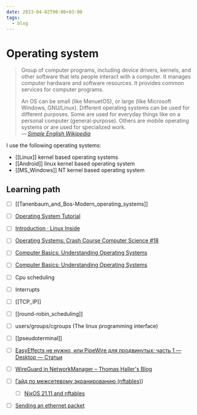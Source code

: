 ```yaml
---
date: 2023-04-02T00:00+03:00
tags:
  - blog
---
```


# Operating system

> Group of computer programs, including device drivers, kernels, and other
> software that lets people interact with a computer. It manages computer
> hardware and software resources. It provides common services for computer
> programs.
>
> An OS can be small (like MenuetOS), or large (like Microsoft Windows,
> GNU/Linux). Different operating systems can be used for different purposes.
> Some are used for everyday things like on a personal computer
> (general-purpose). Others are mobile operating systems or are used for
> specialized work.\
> — <cite>[Simple English Wikipedia](https://simple.wikipedia.org/wiki/Operating_system)</cite>

I use the following operating systems:
- [[Linux]] kernel based operating systems
- [[Android]] linux kernel based operating system
- [[MS_Windows]] NT kernel based operating system

## Learning path

- [ ] [[Tanenbaum_and_Bos-Modern_operating_systems]]
- [ ] [Operating System Tutorial](https://www.guru99.com/os-tutorial.html)
- [ ] [Introduction · Linux Inside](https://0xax.gitbooks.io/linux-insides/content/)

- [ ] [Operating Systems: Crash Course Computer Science #18](https://www.youtube.com/watch?v=26QPDBe-NB8)
- [ ] [Computer Basics: Understanding Operating Systems](https://edu.gcfglobal.org/en/computerbasics/understanding-operating-systems/1/)
- [ ] [Computer Basics: Understanding Operating Systems](https://www.youtube.com/watch?v=fkGCLIQx1MI)

- [ ] Cpu scheduling
- [ ] Interrupts
- [ ] [[TCP_IP]]
- [ ] [[round-robin_scheduling]]
- [ ] users/groups/cgroups (The linux programming interface)

- [ ] [[pseudoterminal]]
- [ ] [EasyEffects не нужно, или PipeWire для продвинутых: часть 1 — Desktop — Статьи](https://www.linux.org.ru/articles/desktop/17829071)
- [ ] [WireGuard in NetworkManager – Thomas Haller's Blog](https://blogs.gnome.org/thaller/2019/03/15/wireguard-in-networkmanager/ )
- [ ] [Гайд по межсетевому экранированию (nftables)](https://habr.com/ru/articles/684524/))
    - [ ] [NixOS 21.11 and nftables](https://scvalex.net/posts/54/)
- [ ] [Sending an ethernet packet](https://github.com/francisrstokes/githublog/blob/main/2024%2F11%2F1%2Fsending-an-ethernet-packet.md)

